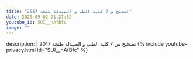 ```yaml
---
title: "تصحيح س 7 كلية الطب و الصيدلة طنجة 2017"
date: 2025-09-02 21:27:32 
youtube_id: SUI__nAfBfc
image: ""
---
```

description: |
  تصحيح س 7 كلية الطب و الصيدلة طنجة 2017
{% include youtube-privacy.html id="SUI__nAfBfc" %}
